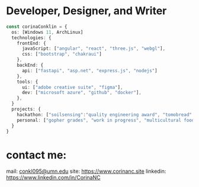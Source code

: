 # Developer, Designer, and Writer
```ts
const corinaConklin = {
  os: [Windows 11, ArchLinux]
  technologies: {
    frontEnd: {
      javaScript: ["angular", "react", "three.js", "webgl"],
      css: ["bootstrap", "chakraui"]
    },
    backEnd: {
      api: ["fastapi", "asp.net", "express.js", "nodejs"]
    },
    tools: {
      ui: ["adobe creative suite", "figma"],
      dev: ["microsoft azure", "github", "docker"],
    },
  }
  projects: {
    hackathon: ["soilsensing":"quality engineering award", "tomobread":"hackers' choice award"],
    personal: ["gopher grades", "work in progress", "multicultural food club"],
  }
}
```
# contact me:
mail: conkl095@umn.edu
site: https://www.corinanc.site
linkedin: https://www.linkedin.com/in/CorinaNC
